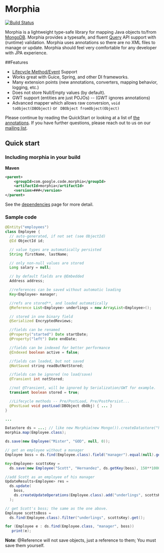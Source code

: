# Morphia

[![Build Status](https://jenkins.10gen.com/job/morphia/badge/icon)](https://jenkins.10gen.com/job/morphia/)

Morphia is a lightweight type-safe library for mapping Java objects to/from [MongoDB](http://www.mongodb.org/).  Morphia provides a
typesafe, and fluent [Query](https://github.com/mongodb/morphia/wiki/Query) API support with (runtime) validation.  Morphia
uses annotations so there are no XML files to manage or update.  Morphia should feel very comfortable for any developer with JPA
experience.


##Features
- [Lifecycle Method/Event](LifecycleMethods) Support
- Works great with Guice, Spring, and other DI frameworks.
- Many extension points (new annotations, converters, mapping behavior, logging, etc.)
- Does not store Null/Empty values (by default).
- GWT support (entities are just POJOs) -- (GWT ignores annotations)
- Advanced mapper which allows raw conversion, `void toObject(DBObject)` or ` DBObject fromObject(Object)`

Please continue by reading the QuickStart or looking at a list of [the annotations](https://github.com/mongodb/morphia/wiki/AllAnnotations).
If you have further questions, please reach out to us on our [mailing list](https://groups.google.com/forum/#!forum/morphia).

## Quick start

### Including morphia in your build
**Maven**

```xml
<parent>
    <groupId>com.google.code.morphia</groupId>
    <artifactId>morphia</artifactId>
    <version>###</version>
</parent>
```

See the [dependencies](https://github.com/mongodb/morphia/wiki/Dependencies) page for more detail.

### Sample code
```java
@Entity("employees")
class Employee {
  // auto-generated, if not set (see ObjectId)
  @Id ObjectId id;

  // value types are automatically persisted
  String firstName, lastName;

  // only non-null values are stored
  Long salary = null;

  // by default fields are @Embedded
  Address address;

  //references can be saved without automatic loading
  Key<Employee> manager;

  //refs are stored**, and loaded automatically
  @Reference List<Employee> underlings = new ArrayList<Employee>();

  // stored in one binary field
  @Serialized EncryptedReviews;

  //fields can be renamed
  @Property("started") Date startDate;
  @Property("left") Date endDate;

  //fields can be indexed for better performance
  @Indexed boolean active = false;

  //fields can loaded, but not saved
  @NotSaved string readButNotStored;

  //fields can be ignored (no load/save)
  @Transient int notStored;

  //not @Transient, will be ignored by Serialization/GWT for example.
  transient boolean stored = true;

  //Lifecycle methods -- Pre/PostLoad, Pre/PostPersist...
  @PostLoad void postLoad(DBObject dbObj) { ... }
}

...

Datastore ds = ...; // like new Morphia(new Mongo()).createDatastore("hr")
morphia.map(Employee.class);

ds.save(new Employee("Mister", "GOD", null, 0));

// get an employee without a manager
Employee boss = ds.find(Employee.class).field("manager").equal(null).get();

Key<Employee> scottsKey =
  ds.save(new Employee("Scott", "Hernandez", ds.getKey(boss), 150**1000));

//add Scott as an employee of his manager
UpdateResults<Employee> res =
  ds.update(
    boss,
    ds.createUpdateOperations(Employee.class).add("underlings", scottsKey)
  );

// get Scott's boss; the same as the one above.
Employee scottsBoss =
  ds.find(Employee.class).filter("underlings", scottsKey).get();

for (Employee e : ds.find(Employee.class, "manager", boss))
   print(e);
```

**Note**: @Reference will not save objects, just a reference to them; You must save them yourself.